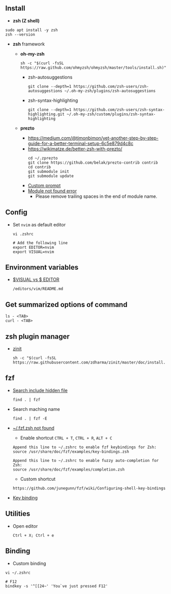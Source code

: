 ## Install

- **zsh (Z shell)**
```shell script
sudo apt install -y zsh
zsh --version
```

- **zsh** framework
    - **oh-my-zsh**
    
        ```shell script
        sh -c "$(curl -fsSL https://raw.github.com/ohmyzsh/ohmyzsh/master/tools/install.sh)"
        ```
       - zsh-autosuggestions
       
          ```shell script
         git clone --depth=1 https://github.com/zsh-users/zsh-autosuggestions ~/.oh-my-zsh/plugins/zsh-autosuggestions
          ```
       - zsh-syntax-highlighting
          
          ```shell script
         git clone --depth=1 https://github.com/zsh-users/zsh-syntax-highlighting.git ~/.oh-my-zsh/custom/plugins/zsh-syntax-highlighting
          ```
         
    - **prezto**
        - https://medium.com/@timonbimon/yet-another-step-by-step-guide-for-a-better-terminal-setup-6c5e879d4c8c
        - https://wikimatze.de/better-zsh-with-prezto/
            ```shell script
            cd ~/.zprezto
            git clone https://github.com/belak/prezto-contrib contrib
            cd contrib
            git submodule init
            git submodule update
            ```
        - [Custom prompt](https://github.com/decayofmind/dotfiles/blob/master/.zshrc)  
        - [Module not found error](https://github.com/sorin-ionescu/prezto/issues/1674)
            - Please remove trailing spaces in the end of module name.   

## Config

- Set `nvim` as default editor
    ```shell script
    vi .zshrc
    
    # Add the following line  
    export EDITOR=nvim
    export VISUAL=nvim
    ```
  
## Environment variables
-  [$VISUAL vs $ EDITOR](https://unix.stackexchange.com/questions/4859/visual-vs-editor-what-s-the-difference)

    ```shell script
    /editors/vim/README.md
    ```


## Get summarized options of command

```shell
ls - <TAB>
curl - <TAB>
```

## zsh plugin manager
- [zinit](https://github.com/zdharma/zinit#option-1---automatic-installation-recommended)
    ```shell script
    sh -c "$(curl -fsSL https://raw.githubusercontent.com/zdharma/zinit/master/doc/install.sh)"
    ```

## fzf

- [Search include hidden file](https://github.com/junegunn/fzf/issues/337)
  ```shell
  find . | fzf
  ```
- Search maching name
  ```shell
  find . | fzf -E
  ```
- [~/.fzf.zsh not found](https://github.com/junegunn/fzf/issues/1385)  
    - Enable shortcut `CTRL + T`, `CTRL + R`, `ALT + C`
    
    ```shell script
    Append this line to ~/.zshrc to enable fzf keybindings for Zsh:
    source /usr/share/doc/fzf/examples/key-bindings.zsh
    
    Append this line to ~/.zshrc to enable fuzzy auto-completion for Zsh:
    source /usr/share/doc/fzf/examples/completion.zsh
    ```
    - Custom shortcut
    ```shell script
    https://github.com/junegunn/fzf/wiki/Configuring-shell-key-bindings
    ```  
- [Key binding](https://github.com/junegunn/fzf/wiki/Configuring-shell-key-bindings)

## Utilities

- Open editor
    ```shell script
    Ctrl + X; Ctrl + e
    ```
  
## Binding
- Custom binding
```shell
vi ~/.zshrc

# F12
bindkey -s '^[[24~' 'You`ve just pressed F12'
```